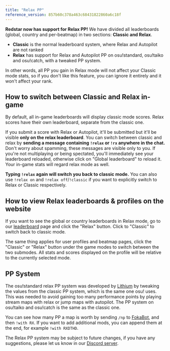 ```yaml
---
title: "Relax PP"
reference_version: 857b60c378a463c68431822860a6c18f
---
```

**Redstar now has support for Relax PP!** We have divided all leaderboards (global, country and per-beatmap) in two sections: **Classic and Relax**.

- **Classic** is the normal leaderboard system, where Relax and Autopilot are not ranked
- **Relax** has support for Relax and Autopilot PP on osu!standard, osu!taiko and osu!catch, with a tweaked PP system.

In other words, all PP you gain in Relax mode will not affect your Classic mode stats, so if you don't like this feature, you can ignore it entirely and it won't affect your rank.

## How to switch between Classic and Relax in-game
By default, all in-game leaderboards will display classic mode scores. Relax scores have their own leaderboard, separate from the classic one.

If you submit a score with Relax or Autopilot, it'll be submitted but it'll be visible **only on the relax leaderboard**. You can switch between classic and relax by **sending a message containing `!relax` or `!rx` anywhere in the chat.** Don't worry about spamming, these messages are visible only to you. If you're not multiplaying or being spectated, you'll immediately see your leaderboard reloaded, otherwise click on "Global leaderboard" to reload it. Your in-game stats will regard relax mode as well.

**Typing `!relax` again will switch you back to classic mode.** You can also use `!relax on` and `!relax off`/`!classic` if you want to explicitly switch to Relax or Classic respectively.

## How to view Relax leaderboards & profiles on the website
If you want to see the global or country leaderboards in Relax mode, go to our [leaderboard](/leaderboard) page and click the "Relax" button. Click to "Classic" to switch back to classic mode.

The same thing applies for user profiles and beatmap pages, click the "Classic" or "Relax" button under the game modes to switch between the two submodes. All stats and scores displayed on the profile will be relative to the currently selected mode.

## PP System
The osu!standard relax PP system was developed by [Lithium](/u/1955) by tweaking the values from the classic PP system, which is the same one osu! uses. This was needed to avoid gaining too many performance points by playing stream maps with relax or jump maps with autopilot. The PP system on osu!taiko and osu!catch is the same as the classic one.

You can see how many PP a map is worth by sending `/np` to [FokaBot](/u/999), and then `!with RX`. If you want to add additional mods, you can append them at the end, for example `!with RXDTHD`.

The Relax PP system may be subject to future changes, if you have any suggestions, please let us know in our [Discord server](https://discord.redstar.moe).